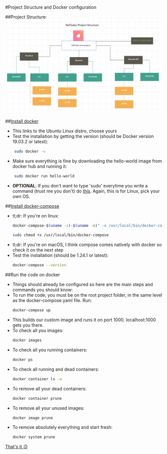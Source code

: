 
#Project Structure and Docker configuration

##Project Structure:
![Microservice architecture](/docs/structure.png)


##[Install docker](https://docs.docker.com/install/linux/docker-ce/ubuntu/)
- This links to the Ubuntu Linux distro, choose yours
- Test the installation by getting the version (should be Docker version 19.03.2 or latest):
```bash
    sudo docker -v
```
- Make sure everything is fine by downloading the hello-world image from docker hub and running it:
```bash
    sudo docker run hello-world
```
- **OPTIONAL**: If you don't want to type 'sudo' everytime you write a command (trust me you don't) do [this](https://docs.docker.com/install/linux/linux-postinstall/). Again, this is for Linux, pick your own OS.

##[Install docker-compose](https://docs.docker.com/compose/install/)
- tl;dr: If you're on linux:
    ```bash
    docker-compose-$(uname -s)-$(uname -m)" -o /usr/local/bin/docker-compose
    ```
    ```bash
    sudo chmod +x /usr/local/bin/docker-compose
    ```
- tl;dr: If you're on macOS, I think compose comes natively with docker so check it on the next step
- Test the installation (should be 1.24.1 or latest):
    ```bash
    docker-compose --version
    ```

##Run the code on docker
- Things should already be configured so here are the main steps and commands you should know: 
- To run the code, you must be on the root project folder, in the same level as the docker-compose.yaml file. Run:
    ```bash
    docker-compose up
    ```
- This builds our custom image and runs it on port 1000. localhost:1000 gets you there.
- To check all you images:
    ```bash
    docker images
    ```
- To check all you running containers:
    ```bash
    docker ps
    ```
- To check all running and dead containers:
    ```bash
    docker container ls -a
    ```
- To remove all your dead containers:
    ```bash
    docker container prune
    ```
- To remove all your unused images:
    ```bash
    docker image prune
    ```
- To remove absolutely everything and start fresh:
    ```bash
    docker system prune
    ```
[That's it :D](https://www.youtube.com/watch?v=Q3bbsDJWlXQ)